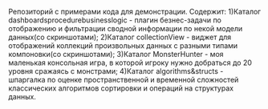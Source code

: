 Репозиторий с примерами кода для демонстрации. Содержит:
1)Каталог dashboardsprocedurebusinesslogic - плагин безнес-задачи по отображению и фильтрации сводной информации по некой модели данных(со скриншотами);
2)Каталог сollectionView - виджет для отображений коллекций произвольных данных с разными типами компоновки(со скриншотами);
3)Каталог MonsterHunter - моя маленькая консольная игра, в которой игроку нужно добраться до 20 уровня сражаясь с монстрами;
4)Каталог algorithms&structs - шпаргалка по оценке пространственной и временной сложностей классических алгоритмов сортировки и операций на структурах данных.